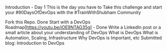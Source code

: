 Introduction - Day 1
This is the day you have to Take this challenge and start your #90DaysOfDevOps with the #TrainWithShubham Community

Fork this Repo. Done
Start with a DevOps Roadmap[https://youtu.be/iOE9NTAG35g] - Done
Write a LinkedIn post or a small article about your understanding of DevOps
What is DevOps
What is Automation, Scaling, Infrastructure
Why DevOps is Important, etc
Submitted blog: Introduction to DevOps

